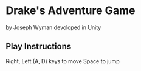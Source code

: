 # Drake's Adventure Game

by Joseph Wyman devoloped in Unity

## Play Instructions

Right, Left (A, D) keys to move
Space to jump
